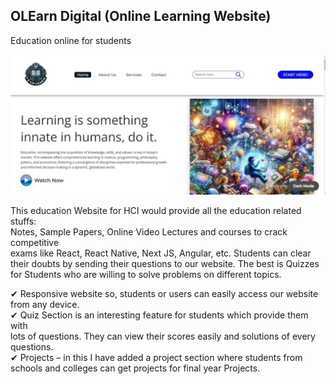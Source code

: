 ## OLEarn Digital (Online Learning Website)
Education online for students

![](pcView.JPG)

This education Website for HCI would provide all the education related stuffs:  
Notes, Sample Papers, Online Video Lectures and courses to crack competitive  
exams like React, React Native, Next JS, Angular, etc. Students can clear their doubts by sending their questions to our website. The best is Quizzes for Students who are willing to solve problems on different topics. 
  
✔ Responsive website so, students or users can easily access our website from  any device.  
✔ Quiz Section is an interesting feature for students which provide them with  
   lots of questions. They can view their scores easily and solutions of every questions.  
✔ Projects – in this I have added a project section where students from schools and colleges can get projects for final year Projects.  
 

